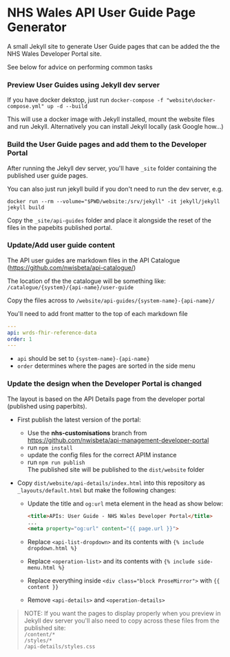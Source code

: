 # NHS Wales API User Guide Page Generator

A small Jekyll site to generate User Guide pages that can be added the the NHS Wales Developer Portal site.

See below for advice on performing common tasks


### Preview User Guides using Jekyll dev server

If you have docker dekstop, just run `docker-compose -f "website\docker-compose.yml" up -d --build`

This will use a docker image with Jekyll installed, mount the website files and run Jekyll. 
Alternatively you can install Jekyll locally (ask Google how...)

### Build the User Guide pages and add them to the Developer Portal
After running the Jekyll dev server, you'll have `_site` folder containing the published user guide pages.

You can also just run jekyll build if you don't need to run the dev server, e.g.
```shell
docker run --rm --volume="$PWD/website:/srv/jekyll" -it jekyll/jekyll jekyll build
```

Copy the `_site/api-guides` folder and place it alongside the reset of the files in the papebits published portal.

### Update/Add user guide content 

The API user guides are markdown files in the API Catalogue (https://github.com/nwisbeta/api-catalogue/)

The location of the the catalogue will be something like: `/catalogue/{system}/{api-name}/user-guide`

Copy the files across to `/website/api-guides/{system-name}-{api-name}/`

You'll need to add front matter to the top of each markdown file
```yml
---
api: wrds-fhir-reference-data
order: 1
---
```
 - `api` should be set to `{system-name}-{api-name}`
 - `order` determines where the pages are sorted in the side menu 

### Update the design when the Developer Portal is changed

The layout is based on the API Details page from the developer portal (published using paperbits).

- First publish the latest version of the portal:
  - Use the **nhs-customisations** branch from https://github.com/nwisbeta/api-management-developer-portal
  - run `npm install`
  -  update the config files for the correct APIM instance 
  - run `npm run publish`  
    The published site will be published to the `dist/website` folder

- Copy `dist/website/api-details/index.html` into this repository as `_layouts/default.html` but make the following changes:
    - Update the title and `og:url` meta element in the head as show below:
        ```html
        <title>APIs: User Guide - NHS Wales Developer Portal</title>
        ...
        <meta property="og:url" content="{{ page.url }}">
        ```

    - Replace `<api-list-dropdown>` and its contents with `{% include dropdown.html %}`
    - Replace `<operation-list>` and its contents with `{% include side-menu.html %}`
    - Replace everything inside `<div class="block ProseMirror">` with `{{ content }}`
    - Remove `<api-details>` and `<operation-details>`

> NOTE: If you want the pages to display properly when you preview in Jekyll dev server you'll also need to copy across these files from the published site:  
> `/content/*`  
> `/styles/*`  
> `/api-details/styles.css`  
 